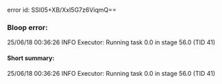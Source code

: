error id: SSI05+XB/XxI5G7z6ViqmQ==
### Bloop error:

25/06/18 00:36:26 INFO Executor: Running task 0.0 in stage 56.0 (TID 41)
#### Short summary: 

25/06/18 00:36:26 INFO Executor: Running task 0.0 in stage 56.0 (TID 41)